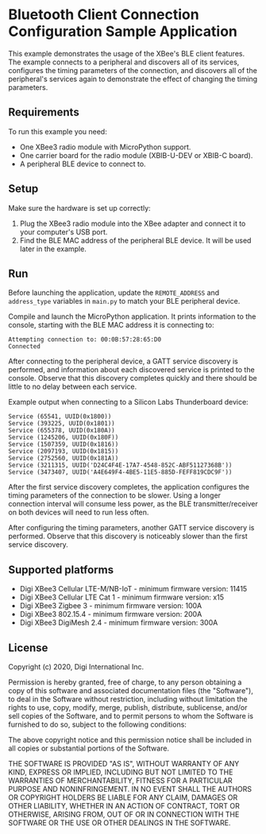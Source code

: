 Bluetooth Client Connection Configuration Sample Application
============================================================

This example demonstrates the usage of the XBee's BLE client features.
The example connects to a peripheral and discovers all of its services,
configures the timing parameters of the connection, and discovers
all of the peripheral's services again to demonstrate the effect of
changing the timing parameters.

Requirements
------------

To run this example you need:

* One XBee3 radio module with MicroPython support.
* One carrier board for the radio module (XBIB-U-DEV or XBIB-C board).
* A peripheral BLE device to connect to.

Setup
-----

Make sure the hardware is set up correctly:

1. Plug the XBee3 radio module into the XBee adapter and connect it to your
   computer's USB port.
2. Find the BLE MAC address of the peripheral BLE device. It will be used
   later in the example.

Run
---

Before launching the application, update the `REMOTE_ADDRESS` and `address_type`
variables in `main.py` to match your BLE peripheral device.

Compile and launch the MicroPython application. It prints information to the
console, starting with the BLE MAC address it is connecting to:

    Attempting connection to: 00:0B:57:28:65:D0
    Connected

After connecting to the peripheral device, a GATT service discovery is
performed, and information about each discovered service is printed to the
console. Observe that this discovery completes quickly and there should be
little to no delay between each service.

Example output when connecting to a Silicon Labs Thunderboard device:

    Service (65541, UUID(0x1800))
    Service (393225, UUID(0x1801))
    Service (655378, UUID(0x180A))
    Service (1245206, UUID(0x180F))
    Service (1507359, UUID(0x1816))
    Service (2097193, UUID(0x1815))
    Service (2752560, UUID(0x181A))
    Service (3211315, UUID('D24C4F4E-17A7-4548-852C-ABF51127368B'))
    Service (3473407, UUID('A4E649F4-4BE5-11E5-885D-FEFF819CDC9F'))

After the first service discovery completes, the application configures the
timing parameters of the connection to be slower. Using a longer connection
interval will consume less power, as the BLE transmitter/receiver on both
devices will need to run less often.

After configuring the timing parameters, another GATT service discovery is
performed. Observe that this discovery is noticeably slower than the first
service discovery. 

Supported platforms
-------------------

* Digi XBee3 Cellular LTE-M/NB-IoT - minimum firmware version: 11415
* Digi XBee3 Cellular LTE Cat 1 - minimum firmware version: x15
* Digi XBee3 Zigbee 3 - minimum firmware version: 100A
* Digi XBee3 802.15.4 - minimum firmware version: 200A
* Digi XBee3 DigiMesh 2.4 - minimum firmware version: 300A

License
-------

Copyright (c) 2020, Digi International Inc.

Permission is hereby granted, free of charge, to any person obtaining a copy
of this software and associated documentation files (the "Software"), to deal
in the Software without restriction, including without limitation the rights
to use, copy, modify, merge, publish, distribute, sublicense, and/or sell
copies of the Software, and to permit persons to whom the Software is
furnished to do so, subject to the following conditions:

The above copyright notice and this permission notice shall be included in all
copies or substantial portions of the Software.

THE SOFTWARE IS PROVIDED "AS IS", WITHOUT WARRANTY OF ANY KIND, EXPRESS OR
IMPLIED, INCLUDING BUT NOT LIMITED TO THE WARRANTIES OF MERCHANTABILITY,
FITNESS FOR A PARTICULAR PURPOSE AND NONINFRINGEMENT. IN NO EVENT SHALL THE
AUTHORS OR COPYRIGHT HOLDERS BE LIABLE FOR ANY CLAIM, DAMAGES OR OTHER
LIABILITY, WHETHER IN AN ACTION OF CONTRACT, TORT OR OTHERWISE, ARISING FROM,
OUT OF OR IN CONNECTION WITH THE SOFTWARE OR THE USE OR OTHER DEALINGS IN THE
SOFTWARE.